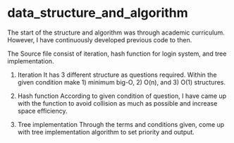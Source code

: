 # data_structure_and_algorithm

The start of the structure and algorithm was through academic curriculum. However, I have continuously developed previous code to then.

The Source file consist of iteration, hash function for login system, and tree implementation.

1. Iteration
    It has 3 different structure as questions required. Within the given condition make 1) minimum big-O, 2) O(n), and 3) O(1) structures.
    
2. Hash function
    According to given condition of question, I have came up with the function to avoid collision as much as possible and increase space efficiency.
    
3. Tree implementation
    Through the terms and conditions given, come up with tree implementation algorithm to set priority and output.
